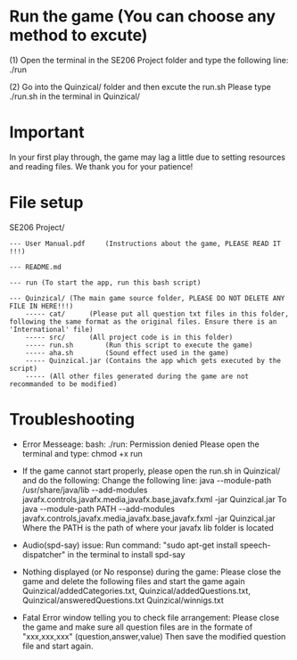 	   
# Run the game (You can choose any method to excute)
(1) Open the terminal in the SE206 Project folder and type the following line:
			./run

(2) Go into the Quinzical/ folder and then excute the run.sh
	Please type ./run.sh in the terminal in Quinzical/

# Important
In your first play through, the game may lag a little due to setting resources and reading files.
We thank you for your patience!

# File setup

SE206 Project/

	--- User Manual.pdf 	(Instructions about the game, PLEASE READ IT !!!)
	
	--- README.md 	
	
	--- run	(To start the app, run this bash script)
	
	--- Quinzical/ (The main game source folder, PLEASE DO NOT DELETE ANY FILE IN HERE!!!)
 	   	----- cat/ 		(Please put all question txt files in this folder, following the same format as the original files. Ensure there is an 'International' file)
 	   	----- src/		(All project code is in this folder)
 	   	----- run.sh 		(Run this script to execute the game)
		----- aha.sh 		(Sound effect used in the game)
		----- Quinzical.jar (Contains the app which gets executed by the script)
 	   	----- (All other files generated during the game are not recommanded to be modified)

 	   
# Troubleshooting

- Error Messeage: bash: ./run: Permission denied
	Please open the terminal and type: chmod +x run

- If the game cannot start properly, please open the run.sh in Quinzical/ and do the following:
	Change the following line:
		java --module-path /usr/share/java/lib --add-modules javafx.controls,javafx.media,javafx.base,javafx.fxml -jar Quinzical.jar
	To 
		java --module-path PATH --add-modules javafx.controls,javafx.media,javafx.base,javafx.fxml -jar Quinzical.jar
	Where the PATH is the path of where your javafx lib folder is located

 - Audio(spd-say) issue:
 	Run command: "sudo apt-get install speech-dispatcher" in the terminal to install spd-say
 	
 - Nothing displayed (or No response) during the game:
 	Please close the game and delete the following files and start the game again
 		Quinzical/addedCategories.txt, 
 		Quinzical/addedQuestions.txt, 
 		Quinzical/answeredQuestions.txt
 		Quinzical/winnigs.txt
 		
 - Fatal Error window telling you to check file arrangement:
 	Please close the game and make sure all question files are in the formate of "xxx,xxx,xxx" (question,answer,value)
 	Then save the modified question file and start again.
